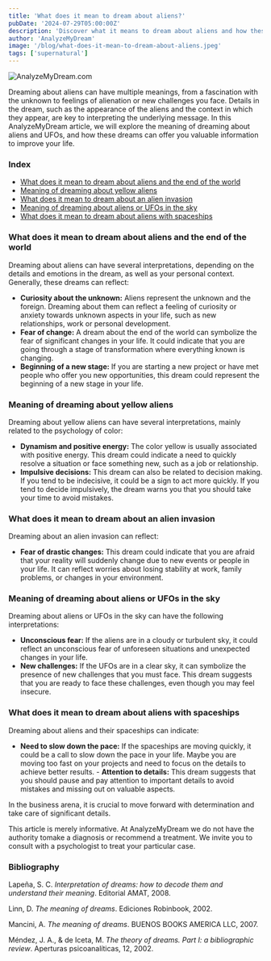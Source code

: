```yaml
---
title: 'What does it mean to dream about aliens?'
pubDate: '2024-07-29T05:00:00Z'
description: 'Discover what it means to dream about aliens and how these dreams may reflect your fascination with the unknown, feelings of alienation, or new challenges.'
author: 'AnalyzeMyDream'
image: '/blog/what-does-it-mean-to-dream-about-aliens.jpeg'
tags: ['supernatural']
---
```


![AnalyzeMyDream.com](/blog/what-does-it-mean-to-dream-about-aliens.jpeg)

Dreaming about aliens can have multiple meanings, from a fascination with the unknown to feelings of alienation or new challenges you face. Details in the dream, such as the appearance of the aliens and the context in which they appear, are key to interpreting the underlying message. In this AnalyzeMyDream article, we will explore the meaning of dreaming about aliens and UFOs, and how these dreams can offer you valuable information to improve your life.

### Index

- [What does it mean to dream about aliens and the end of the world](#what-does-it-mean-to-dream-about-aliens-and-the-end-of-the-world)
- [Meaning of dreaming about yellow aliens](#meaning-of-dreaming-about-yellow-aliens)
- [What does it mean to dream about an alien invasion](#what-does-it-mean-to-dream-about-an-alien-invasion)
- [Meaning of dreaming about aliens or UFOs in the sky](#meaning-of-dreaming-about-aliens-or-ufos-in-the-sky)
- [What does it mean to dream about aliens with spaceships](#what-does-it-mean-to-dream-about-aliens-with-spaceships)

### What does it mean to dream about aliens and the end of the world

Dreaming about aliens can have several interpretations, depending on the details and emotions in the dream, as well as your personal context. Generally, these dreams can reflect:

- **Curiosity about the unknown:** Aliens represent the unknown and the foreign. Dreaming about them can reflect a feeling of curiosity or anxiety towards unknown aspects in your life, such as new relationships, work or personal development.
- **Fear of change:** A dream about the end of the world can symbolize the fear of significant changes in your life. It could indicate that you are going through a stage of transformation where everything known is changing.
- **Beginning of a new stage:** If you are starting a new project or have met people who offer you new opportunities, this dream could represent the beginning of a new stage in your life.

### Meaning of dreaming about yellow aliens

Dreaming about yellow aliens can have several interpretations, mainly related to the psychology of color:

- **Dynamism and positive energy:** The color yellow is usually associated with positive energy. This dream could indicate a need to quickly resolve a situation or face something new, such as a job or relationship.
- **Impulsive decisions:** This dream can also be related to decision making. If you tend to be indecisive, it could be a sign to act more quickly. If you tend to decide impulsively, the dream warns you that you should take your time to avoid mistakes.

### What does it mean to dream about an alien invasion

Dreaming about an alien invasion can reflect:

- **Fear of drastic changes:** This dream could indicate that you are afraid that your reality will suddenly change due to new events or people in your life. It can reflect worries about losing stability at work, family problems, or changes in your environment.

### Meaning of dreaming about aliens or UFOs in the sky

Dreaming about aliens or UFOs in the sky can have the following interpretations:

- **Unconscious fear:** If the aliens are in a cloudy or turbulent sky, it could reflect an unconscious fear of unforeseen situations and unexpected changes in your life.
- **New challenges:** If the UFOs are in a clear sky, it can symbolize the presence of new challenges that you must face. This dream suggests that you are ready to face these challenges, even though you may feel insecure.

### What does it mean to dream about aliens with spaceships

Dreaming about aliens and their spaceships can indicate:

- **Need to slow down the pace:** If the spaceships are moving quickly, it could be a call to slow down the pace in your life. Maybe you are moving too fast on your projects and need to focus on the details to achieve better results. - **Attention to details:** This dream suggests that you should pause and pay attention to important details to avoid mistakes and missing out on valuable aspects.

In the business arena, it is crucial to move forward with determination and take care of significant details.

This article is merely informative. At AnalyzeMyDream we do not have the authority tomake a diagnosis or recommend a treatment. We invite you to consult with a psychologist to treat your particular case.

### Bibliography

Lapeña, S. C. *Interpretation of dreams: how to decode them and understand their meaning*. Editorial AMAT, 2008.

Linn, D. *The meaning of dreams*. Ediciones Robinbook, 2002.

Mancini, A. *The meaning of dreams*. BUENOS BOOKS AMERICA LLC, 2007.

Méndez, J. A., & de Iceta, M. *The theory of dreams. Part I: a bibliographic review*. Aperturas psicoanalíticas, 12, 2002.